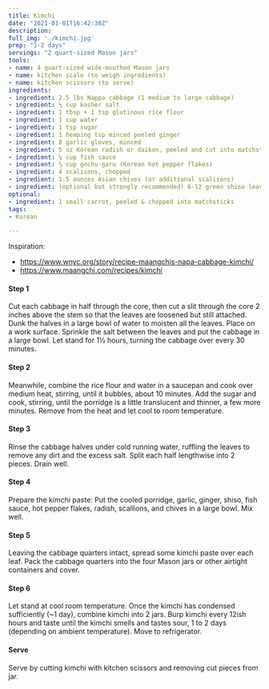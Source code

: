 ```yaml
---
title: Kimchi
date: "2021-01-01T16:42:30Z"
description: 
full_img: './kimchi.jpg'
prep: "1-2 days"
servings: "2 quart-sized Mason jars"
tools:
- name: 4 quart-sized wide-mouthed Mason jars
- name: kitchen scale (to weigh ingredients)
- name: kitchen scissors (to serve) 
ingredients:
- ingredient: 2.5 lbs Nappa cabbage (1 medium to large cabbage)
- ingredient: ⅓ cup kosher salt
- ingredient: 1 tbsp + 1 tsp glutinous rice flour
- ingredient: 1 cup water
- ingredient: 1 tsp sugar
- ingredient: 1 heaping tsp minced peeled ginger
- ingredient: 8 garlic gloves, minced
- ingredient: 5 oz Korean radish or daikon, peeled and cut into matchsticks
- ingredient: ¼ cup fish sauce
- ingredient: ⅔ cup gochu-garu (Korean hot pepper flakes)
- ingredient: 4 scaliions, chopped
- ingredient: 1.5 ounces Asian chives (or additional scaliions)
- ingredient: (optional but strongly recommended) 6-12 green shiso leaves, sliced into strips
optional:
- ingredient: 1 small carrot, peeled & chopped into matchsticks
tags:
- Korean

---
```


Inspiration:
  - https://www.wnyc.org/story/recipe-maangchis-napa-cabbage-kimchi/
  - https://www.maangchi.com/recipes/kimchi

#### Step 1

Cut each cabbage in half through the core, then cut a slit through the core 2 inches above the stem so that the leaves are loosened but still attached. Dunk the halves in a large bowl of water to moisten all the leaves. Place on a work surface. Sprinkle the salt between the leaves and put the cabbage in a large bowl. Let stand for 1½ hours, turning the cabbage over every 30 minutes.

#### Step 2

Meanwhile, combine the rice flour and water in a saucepan and cook over medium heat, stirring, until it bubbles, about 10 minutes. Add the sugar and cook, stirring, until the porridge is a little translucent and thinner, a few more minutes. Remove from the heat and let cool to room temperature.

#### Step 3

Rinse the cabbage halves under cold running water, ruffling the leaves to remove any dirt and the excess salt. Split each half lengthwise into 2 pieces. Drain well.

#### Step 4

Prepare the kimchi paste: Put the cooled porridge, garlic, ginger, shiso, fish sauce, hot pepper flakes, radish, scallions, and chives in a large bowl. Mix well. 

#### Step 5

Leaving the cabbage quarters intact, spread some kimchi paste over each leaf. Pack the cabbage quarters into the four Mason jars or other airtight containers and cover. 

#### Step 6

Let stand at cool room temperature. Once the kimchi has condensed sufficiently (~1 day), combine kimchi into 2 jars. Burp kimchi every 12ish hours and taste until the kimchi smells and tastes sour, 1 to 2 days (depending on ambient temperature). Move to refrigerator. 

#### Serve

Serve by cutting kimchi with kitchen scissors and removing cut pieces from jar.

